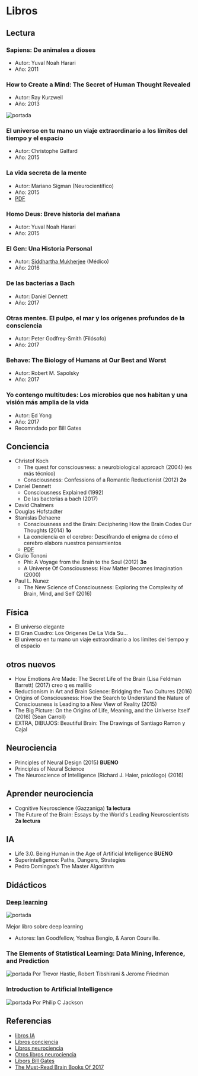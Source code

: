 # Libros

## Lectura

### Sapiens: De animales a dioses
* Autor: Yuval Noah Harari
* Año: 2011

### How to Create a Mind: The Secret of Human Thought Revealed
* Autor: Ray Kurzweil
* Año: 2013

![portada](https://blog.signifai.io/wp-content/uploads/2017/03/How-to-Create-a-Mind-The-Secret-of-Human-Thought-Revealed-by-Ray-Kurzweil-197x300.jpg)

### El universo en tu mano un viaje extraordinario a los límites del tiempo y el espacio
* Autor: Christophe Galfard
* Año: 2015

### La vida secreta de  la mente
* Autor: Mariano Sigman (Neurocientífico)
* Año: 2015
* [PDF](https://kupdf.com/download/vida-secreta-de-la-mente-la-mariano-sigmanpdf_5960a050dc0d60fc6b2be312_pdf)

### Homo Deus: Breve historia del mañana
* Autor: Yuval Noah Harari
* Año: 2015

### El Gen: Una Historia Personal
* Autor: [Siddhartha Mukherjee](https://en.wikipedia.org/wiki/Siddhartha_Mukherjee) (Médico)
* Año: 2016

### De las bacterias a Bach
* Autor: Daniel Dennett
* Año: 2017

### Otras mentes. El pulpo, el mar y los orígenes profundos de la consciencia
* Autor: Peter Godfrey-Smith (Filósofo)
* Año: 2017

### Behave: The Biology of Humans at Our Best and Worst
* Autor: Robert M. Sapolsky
* Año: 2017

### Yo contengo multitudes: Los microbios que nos habitan y una visión más amplia de la vida
* Autor: Ed Yong
* Año: 2017
* Recomndado por Bill Gates

## Conciencia

* Christof Koch
  * The quest for consciousness: a neurobiological approach (2004) (es más técnico)
  * Consciousness: Confessions of a Romantic Reductionist (2012) **2o**
* Daniel Dennett
  * Consciousness Explained (1992)
  * De las bacterias a bach (2017)
* David Chalmers
* Douglas Hofstadter
* Stanislas Dehaene
  * Consciousness and the Brain: Deciphering How the Brain Codes Our Thoughts (2014) **1o**
  * La conciencia en el cerebro: Descifrando el enigma de cómo el cerebro elabora nuestros pensamientos
  * [PDF](http://raulkoffman.com/wp-content/uploads/2012/07/Dehaene-Stanislas-LA-CONCIENCIA-EN-EL-CEREBRO.pdf)
* Giulio Tononi
  * Phi: A Voyage from the Brain to the Soul (2012) **3o**
  * A Universe Of Consciousness: How Matter Becomes Imagination (2000)
* Paul L. Nunez
  * The New Science of Consciousness: Exploring the Complexity of Brain, Mind, and Self (2016)

## Física

* El universo elegante
* El Gran Cuadro: Los Origenes De La Vida Su...
* El universo en tu mano un viaje extraordinario a los límites del tiempo y el espacio

## otros nuevos
* How Emotions Are Made: The Secret Life of the Brain (Lisa Feldman Barrett) (2017) creo q es malillo
* Reductionism in Art and Brain Science: Bridging the Two Cultures (2016)
* Origins of Consciousness: How the Search to Understand the Nature of Consciousness is Leading to a New View of Reality (2015)
* The Big Picture: On the Origins of Life, Meaning, and the Universe Itself (2016) (Sean Carroll)
* EXTRA, DIBUJOS: Beautiful Brain: The Drawings of Santiago Ramon y Cajal 

## Neurociencia
* Principles of Neural Design (2015) **BUENO**
* Principles of Neural Science
* The Neuroscience of Intelligence (Richard J. Haier, psicólogo) (2016)

## Aprender neurociencia
* Cognitive Neuroscience (Gazzaniga) **1a lectura**
* The Future of the Brain: Essays by the World's Leading Neuroscientists **2a lectura**


## IA
* Life 3.0. Being Human in the Age of Artificial Intelligence **BUENO**
* Superintelligence: Paths, Dangers, Strategies
* Pedro Domingos’s The Master Algorithm

## Didácticos

### [Deep learning](http://www.deeplearningbook.org)
![portada](https://blog.signifai.io/wp-content/uploads/2017/03/Deep-Learning-Adaptive-Computation-and-Machine-Learning-series-by-Ian-Goodfellow-Yoshua-Bengio-Aaron-Courville-225x300.jpg)

Mejor libro sobre deep learning
* Autores: Ian Goodfellow, Yoshua Bengio, & Aaron Courville.

### The Elements of Statistical Learning: Data Mining, Inference, and Prediction
![portada](https://blog.signifai.io/wp-content/uploads/2017/03/The-Elements-of-Statistical-Learning-Data-Mining-Inference-and-Prediction-Second-Edition-200x300.jpg)
Por Trevor Hastie, Robert Tibshirani & Jerome Friedman

### Introduction to Artificial Intelligence
![portada](https://blog.signifai.io/wp-content/uploads/2017/03/introtoAIPJ.jpg)
Por Philip C Jackson




## Referencias

* [libros IA](https://blog.signifai.io/7-artificial-intelligence-books-read-today/)
* [Libros conciencia](https://www.theguardian.com/books/2017/sep/20/top-10-books-about-consciousness)
* [Libros neurociencia](https://www.imf-formacion.com/blog/corporativo/neuropsicologia/libros-sobre-neurociencia/)
* [Otros libros neurociencia](https://psicologiaymente.net/cultura/libros-neurociencias-principiantes)
* [Libors Bill Gates](https://www.gatesnotes.com/Books)
* [The Must-Read Brain Books Of 2017](https://www.forbes.com/sites/daviddisalvo/2017/12/18/the-must-read-brain-books-of-2017/#761d3d553354)
